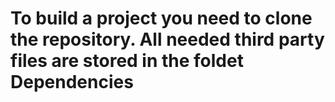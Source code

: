 # To build a project you need to clone the repository. All needed third party files are stored in the foldet Dependencies
